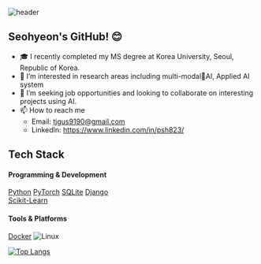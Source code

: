 ![header](https://capsule-render.vercel.app/api?type=waving&color=auto&height=300&section=header&text=Hello%20I'm%20Seo-hyeon%20Park!🙋‍♀️&fontSize=30%&animation=twinkling)

## Seohyeon's GitHub! :blush:
- 🎓 I recently completed my MS degree at Korea University, Seoul, Republic of Korea.
- 🌱 I’m interested in research areas including multi-modalAI, Applied AI system
- 👀 I’m seeking job opportunities and looking to collaborate on interesting projects using AI.
- 📫 How to reach me
  - Email: [tjgus9190@gmail.com](mailto:tjgus9190@gmail.com)
  - LinkedIn: https://www.linkedin.com/in/psh823/



## Tech Stack
#### Programming & Development
[Python](https://img.shields.io/badge/Python-3776AB?logo=python&logoColor=white)
[PyTorch](https://img.shields.io/badge/PyTorch-EE4C2C?logo=pytorch&logoColor=white)
[SQLite](https://img.shields.io/badge/SQLite-003B57?logo=sqlite&logoColor=white) 
[Django](https://img.shields.io/badge/Django-092E20?logo=django&logoColor=white)  
[Scikit-Learn](https://img.shields.io/badge/Scikit--Learn-F7931E?logo=scikitlearn&logoColor=white) 


#### Tools & Platforms
[Docker](https://img.shields.io/badge/Docker-2496ED?logo=docker&logoColor=white)
![Linux](https://img.shields.io/badge/Linux-FCC624?logo=linux&logoColor=black)

[![Top Langs](https://github-readme-stats.vercel.app/api/top-langs/?username=seohyeoning)](https://github.com/anuraghazra/github-readme-stats)




<!--

-->
